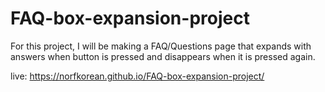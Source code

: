 # FAQ-box-expansion-project

For this project, I will be making a FAQ/Questions page that expands with answers when button is pressed and disappears when it is pressed again. 

live: https://norfkorean.github.io/FAQ-box-expansion-project/